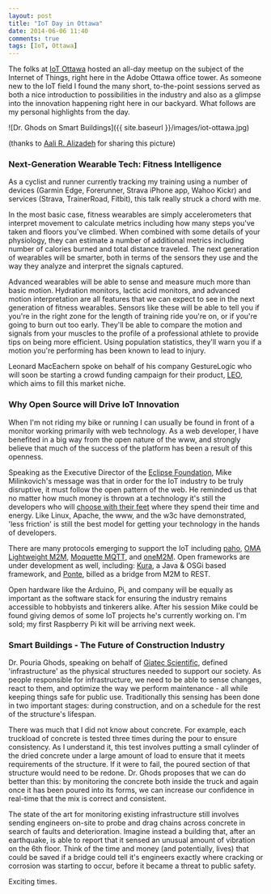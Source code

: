 ```yaml
---
layout: post
title: "IoT Day in Ottawa"
date: 2014-06-06 11:40
comments: true
tags: [IoT, Ottawa]
---
```

The folks at [IoT Ottawa](http://www.meetup.com/iotottawa/events/184276702/) hosted an all-day meetup on the subject of the Internet of Things, right here in the Adobe Ottawa office tower. As someone new to the IoT field I found the many short, to-the-point sessions served as both a nice introduction to possibilities in the industry and also as a glimpse into the innovation happening right here in our backyard. What follows are my personal highlights from the day.

![Dr. Ghods on Smart Buildings]({{ site.baseurl }}/images/iot-ottawa.jpg)

(thanks to [Aali R. Alizadeh](https://twitter.com/_Aali) for sharing this picture)

<!-- more -->

### Next-Generation Wearable Tech: Fitness Intelligence

As a cyclist and runner currently tracking my training using a number of devices (Garmin Edge, Forerunner, Strava iPhone app, Wahoo Kickr) and services (Strava, TrainerRoad, Fitbit), this talk really struck a chord with me. 

In the most basic case, fitness wearables are simply accelerometers that interpret movement to calculate metrics including how many steps you've taken and floors you've climbed. When combined with some details of your physiology, they can estimate a number of additional metrics including number of calories burned and total distance traveled. The next generation of wearables will be smarter, both in terms of the sensors they use and the way they analyze and interpret the signals captured.

Advanced wearables will be able to sense and measure much more than basic motion. Hydration monitors, lactic acid monitors, and advanced motion interpretation are all features that we can expect to see in the next generation of fitness wearables. Sensors like these will be able to tell you if you're in the right zone for the length of training ride you're on, or if you're going to burn out too early. They'll be able to compare the motion and signals from your muscles to the profile of a professional athlete to provide tips on being more efficient. Using population statistics, they'll warn you if a motion you're performing has been known to lead to injury. 

Leonard MacEachern spoke on behalf of his company GestureLogic who will soon be starting a crowd funding campaign for their product, [LEO](http://leohelps.com/), which aims to fill this market niche. 


### Why Open Source will Drive IoT Innovation

When I'm not riding my bike or running I can usually be found in front of a monitor working primarily with web technology. As a web developer, I have benefited in a big way from the open nature of the www, and strongly believe that much of the success of the platform has been a result of this openness. 

Speaking as the Executive Director of the [Eclipse Foundation](http://www.eclipse.org/org/foundation/), Mike Milinkovich's message was that in order for the IoT industry to be truly disruptive, it must follow the open pattern of the web. He reminded us that no matter how much money is thrown at a technology it's still the developers who will [choose with their feet](http://thenewkingmakers.com/) where they spend their time and energy. Like Linux, Apache, the www, and the w3c have demonstrated, 'less friction' is still the best model for getting your technology in the hands of developers. 

There are many protocols emerging to support the IoT including [paho](http://www.eclipse.org/paho/), [OMA Lightweight M2M](http://iot.eclipse.org/protocols.html#oma-lwm2m), [Moquette MQTT](https://projects.eclipse.org/proposals/moquette-mqtt), and [oneM2M](http://www.onem2m.org/). Open frameworks are under development as well, including: [Kura](http://www.eclipse.org/proposals/technology.kura/), a Java & OSGi based framework, and [Ponte](https://projects.eclipse.org/projects/technology.ponte), billed as a bridge from M2M to REST.

Open hardware like the Arduino, Pi, and company will be equally as important as the software stack for ensuring the industry remains accessible to hobbyists and tinkerers alike. After his session Mike could be found giving demos of some IoT projects he's currently working on. I'm sold; my first Raspberry Pi kit will be arriving next week.


### Smart Buildings - The Future of Construction Industry

Dr. Pouria Ghods, speaking on behalf of [Giatec Scientific](http://www.giatecscientific.com/), defined 'infrastructure' as the physical structures needed to support our society. As people responsible for  infrastructure, we need to be able to sense changes, react to them, and optimize the way we perform maintenance - all while keeping things safe for public use. Traditionally this sensing has been done in two important stages: during construction, and on a schedule for the rest of the structure's lifespan.

There was much that I did not know about concrete. For example, each truckload of concrete is tested three times during the pour to ensure consistency. As I understand it, this test involves putting a small cylinder of the dried concrete under a large amount of load to ensure that it meets requirements of the structure. If it were to fail, the poured section of that structure would need to be redone. Dr. Ghods proposes that we can do better than this: by monitoring the concrete both inside the truck and again once it has been poured into its forms, we can increase our confidence in real-time that the mix is correct and consistent.

The state of the art for monitoring existing infrastructure still involves sending engineers on-site to probe and drag chains across concrete in search of faults and deterioration. Imagine instead a building that, after an earthquake, is able to report that it sensed an unusual amount of vibration on the 6th floor. Think of the time and money (and potentially, lives) that could be saved if a bridge could tell it's engineers exactly where cracking or corrosion was starting to occur, before it became a threat to public safety. 

Exciting times.
